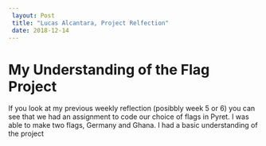 ```yaml
---
 layout: Post
 title: "Lucas Alcantara, Project Relfection" 
 date: 2018-12-14
---
```


# My Understanding of the Flag Project

If you look at my previous weekly reflection (posibbly week 5 or 6) you can see that we had an assignment to code our choice of flags in Pyret. I was able to make two flags, Germany and Ghana. I had a basic understanding of the project 
